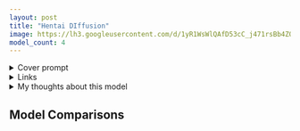 ```yaml
---
layout: post
title: "Hentai DIffusion"
image: https://lh3.googleusercontent.com/d/1yR1WsWlQAfD53cC_j471rsBb4ZQaoSLD
model_count: 4
---
```


<details><summary>Cover prompt</summary>
<pre>
.
</pre>
</details>
<details><summary>Links</summary>

</details>
<details><summary>My thoughts about this model</summary>

</details>

## Model Comparisons